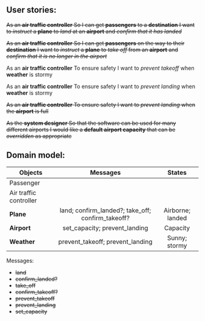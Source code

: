 User stories:
-----------------

~~As an **air traffic controller** So I can get **passengers** to a **destination** I want to *instruct* a **plane** to *land* at an **airport** and *confirm that it has landed*~~

~~As an **air traffic controller** So I can get **passengers** on the way to their **destination** I want to *instruct* a **plane** to *take off* from an **airport** and *confirm that it is no longer in the airport*~~

As an **air traffic controller** To ensure safety I want to *prevent takeoff* when **weather** is stormy

As an **air traffic controller** To ensure safety I want to *prevent landing* when **weather** is stormy

~~As an **air traffic controller** To ensure safety I want to *prevent landing* when the **airport** is full~~

~~As the **system designer** So that the software can be used for many different airports I would like a **default airport capacity** that can be *overridden* as appropriate~~

Domain model:
-----------------

|Objects               |Messages                                         |States          |
|----------------------|:-----------------------------------------------:|:--------------:|
|Passenger             |                                                 |                |
|Air traffic controller|                                                 |                |
|**Plane**             |land; confirm_landed?; take_off; confirm_takeoff?|Airborne; landed|
|**Airport**           |set_capacity; prevent_landing                    |Capacity        |
|**Weather**           |prevent_takeoff; prevent_landing                 |Sunny; stormy   |

Messages:
- ~~land~~
- ~~confirm_landed?~~
- ~~take_off~~
- ~~confirm_takeoff?~~
- ~~prevent_takeoff~~
- ~~prevent_landing~~
- ~~set_capacity~~
